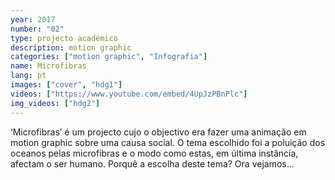 ```yaml
---
year: 2017
number: "02"
type: projecto académico
description: motion graphic
categories: ["motion graphic", "Infografia"]
name: Microfibras
lang: pt
images: ["cover", "hdg1"]
videos: ["https://www.youtube.com/embed/4UpJzPBnPlc"]
img_videos: ["hdg2"]
---
```

‘Microfibras’ é um projecto cujo o objectivo era fazer uma animação em motion graphic sobre uma causa social. O tema escolhido foi a poluição dos oceanos pelas microfibras e o modo como estas, em última instância, afectam o ser humano. Porquê a escolha deste tema? Ora vejamos...
